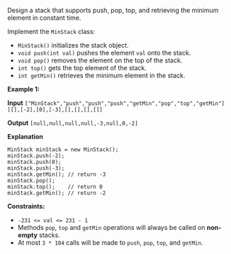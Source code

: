 Design a stack that supports push, pop, top, and retrieving the minimum element in constant time.

Implement the `MinStack` class:

-   `MinStack()` initializes the stack object.
-   `void push(int val)` pushes the element `val` onto the stack.
-   `void pop()` removes the element on the top of the stack.
-   `int top()` gets the top element of the stack.
-   `int getMin()` retrieves the minimum element in the stack.

**Example 1:**

**Input**
`["MinStack","push","push","push","getMin","pop","top","getMin"]`
`[[],[-2],[0],[-3],[],[],[],[]]`

**Output**
`[null,null,null,null,-3,null,0,-2]`

**Explanation**
```
MinStack minStack = new MinStack();
minStack.push(-2);
minStack.push(0);
minStack.push(-3);
minStack.getMin(); // return -3
minStack.pop();
minStack.top();    // return 0
minStack.getMin(); // return -2
```

**Constraints:**

-   `-231 <= val <= 231 - 1`
-   Methods `pop`, `top` and `getMin` operations will always be called on **non-empty** stacks.
-   At most `3 * 104` calls will be made to `push`, `pop`, `top`, and `getMin`.